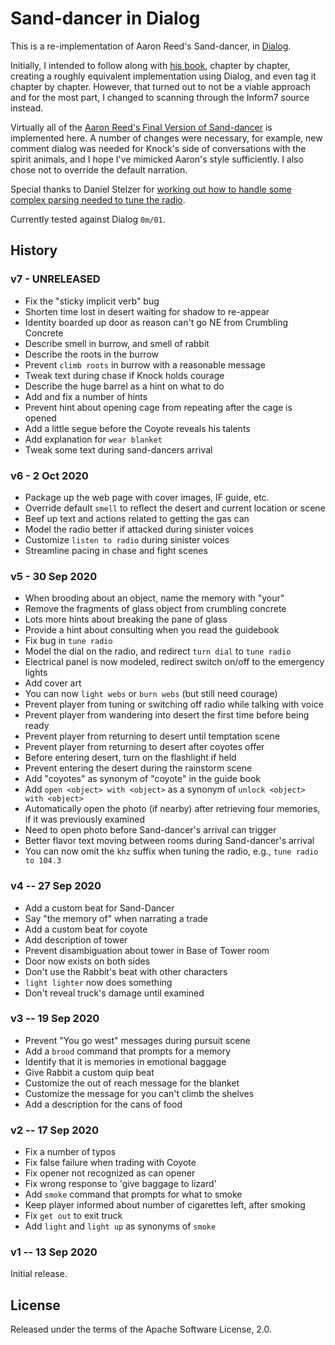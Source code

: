  # Sand-dancer in Dialog

This is a re-implementation of Aaron Reed's Sand-dancer, in 
[Dialog](https://linusakesson.net/dialog/index.php).

Initially, I intended to follow along with [his book](https://www.amazon.com/Creating-Interactive-Fiction-Inform-7/dp/1435455061), chapter by chapter,
creating a roughly equivalent implementation using Dialog, and even tag it chapter by chapter.
However, that turned out to not be a viable approach and for the most part, I changed to scanning through the Inform7 source instead.

Virtually all of the [Aaron Reed's Final Version of Sand-dancer](http://inform7.textories.com/sand-dancer/) is implemented here. A number of changes were necessary,
for example, new comment dialog was needed for Knock's side of conversations with the spirit animals, and I hope I've mimicked Aaron's style sufficiently.
I also chose not to override the default narration.

Special thanks to Daniel Stelzer for [working out how to handle some complex parsing needed to tune the radio](https://intfiction.org/t/understanding-complicated-numbers/46769/2).

Currently tested against Dialog `0m/01`.

## History

### v7 - UNRELEASED

- Fix the "sticky implicit verb" bug
- Shorten time lost in desert waiting for shadow to re-appear
- Identity boarded up door as reason can't go NE from Crumbling Concrete
- Describe smell in burrow, and smell of rabbit
- Describe the roots in the burrow
- Prevent `climb roots` in burrow with a reasonable message
- Tweak text during chase if Knock holds courage
- Describe the huge barrel as a hint on what to do
- Add and fix a number of hints
- Prevent hint about opening cage from repeating after the cage is opened
- Add a little segue before the Coyote reveals his talents
- Add explanation for `wear blanket`
- Tweak some text during sand-dancers arrival

### v6 - 2 Oct 2020

- Package up the web page with cover images, IF guide, etc.
- Override default `smell` to reflect the desert and current location or scene
- Beef up text and actions related to getting the gas can
- Model the radio better if attacked during sinister voices
- Customize `listen to radio` during sinister voices
- Streamline pacing in chase and fight scenes

### v5 - 30 Sep 2020

- When brooding about an object, name the memory with "your"
- Remove the fragments of glass object from crumbling concrete
- Lots more hints about breaking the pane of glass
- Provide a hint about consulting when you read the guidebook
- Fix bug in `tune radio`
- Model the dial on the radio, and redirect `turn dial` to `tune radio`
- Electrical panel is now modeled, redirect switch on/off to the emergency lights
- Add cover art
- You can now `light webs` or `burn webs` (but still need courage)
- Prevent player from tuning or switching off radio while talking with voice
- Prevent player from wandering into desert the first time before being ready
- Prevent player from returning to desert until temptation scene
- Prevent player from returning to desert after coyotes offer
- Before entering desert, turn on the flashlight if held
- Prevent entering the desert during the rainstorm scene
- Add "coyotes" as synonym of "coyote" in the guide book
- Add `open <object> with <object>`  as a synonym of `unlock <object> with <object>`
- Automatically open the photo (if nearby) after retrieving four memories, if it was previously examined
- Need to open photo before Sand-dancer's arrival can trigger
- Better flavor text moving between rooms during Sand-dancer's arrival
- You can now omit the `khz` suffix when tuning the radio, e.g., `tune radio to 104.3`

### v4 -- 27 Sep 2020

- Add a custom beat for Sand-Dancer
- Say "the memory of" when narrating a trade
- Add a custom beat for coyote
- Add description of tower
- Prevent disambiguation about tower in Base of Tower room
- Door now exists on both sides
- Don't use the Rabbit's beat with other characters
- `light lighter` now does something
- Don't reveal truck's damage until examined



### v3 -- 19 Sep 2020

- Prevent "You go west" messages during pursuit scene
- Add a `brood` command that prompts for a memory 
- Identify that it is memories in emotional baggage
- Give Rabbit a custom quip beat
- Customize the out of reach message for the blanket
- Customize the message for you can't climb the shelves
- Add a description for the cans of food

### v2 -- 17 Sep 2020

- Fix a number of typos
- Fix false failure when trading with Coyote
- Fix opener not recognized as can opener
- Fix wrong response to 'give baggage to lizard'
- Add `smoke` command that prompts for what to smoke
- Keep player informed about number of cigarettes left, after smoking
- Fix `get out` to exit truck
- Add `light` and `light up` as synonyms of `smoke`

### v1 -- 13 Sep 2020

Initial release.

## License

Released under the terms of the Apache Software License, 2.0.
